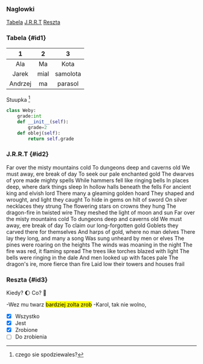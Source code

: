 ### Naglowki

[Tabela](#id1)
[J.R.R.T](#id2)
[Reszta](#id3)

### Tabela {#id1}

| 1 | 2 | 3 |
| :---: | :---: | :---: |
| Ala | Ma | Kota |
| Jarek | mial | samolota |
| Andrzej | ma | parasol |

Stuupka [^1]

```python
class Weby:
    grade:int
    def __init__(self):
        grade=2
    def oblej(self):
        return self.grade
```

### J.R.R.T {#id2}
Far over the misty mountains cold
To dungeons deep and caverns old
We must away, ere break of day
To seek our pale enchanted gold
The dwarves of yore made mighty spells
While hammers fell like ringing bells
In places deep, where dark things sleep
In hollow halls beneath the fells
For ancient king and elvish lord
There many a gleaming golden hoard
They shaped and wrought, and light they caught
To hide in gems on hilt of sword
On silver necklaces they strung
The flowering stars on crowns they hung
The dragon-fire in twisted wire
They meshed the light of moon and sun
Far over the misty mountains cold
To dungeons deep and caverns old
We must away, ere break of day
To claim our long-forgotten gold
Goblets they carved there for themselves
And harps of gold, where no man delves
There lay they long, and many a song
Was sung unheard by men or elves
The pines were roaring on the heights
The winds was moaning in the night
The fire was red, it flaming spread
The trees like torches blazed with light
The bells were ringing in the dale
And men looked up with faces pale
The dragon's ire, more fierce than fire
Laid low their towers and houses frail

### Reszta {#id3}

Kiedy? :moon: Co? :beer:

-Wez mu twarz <mark>bardziej zolta zrob</mark>
-Karol, tak nie wolno,

- [x] Wszystko
- [x] Jest
- [x] Zrobione
- [ ] Do zrobienia

[^1]: czego sie spodziewales?